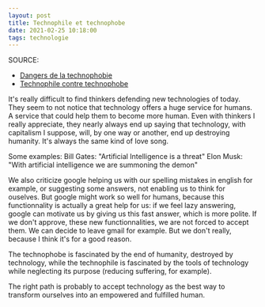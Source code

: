 ```yaml
---
layout: post
title: Technophile et technophobe
date: 2021-02-25 10:18:00
tags: technologie
---
```


SOURCE: 
- [Dangers de la technophobie](https://www.youtube.com/watch?v=AUxvauMIZzQ)
- [Technophile contre technophobe](https://www.latribune.fr/opinions/tribunes/20140610trib000836155/technophiles-contre-technophobes-biophiles-contre-biophobes-un-essai-de-definition.html)

It's really difficult to find thinkers defending new technologies of today. They seem to not notice that technology offers a huge service for humans. A service that could help them to become more human. Even with thinkers I really appreciate, they nearly always end up saying that technology, with capitalism I suppose, will, by one way or another, end up destroying humanity. It's always the same kind of love song.

Some examples:
Bill Gates: "Artificial Intelligence is a threat"
Elon Musk: "With artificial intelligence we are summoning the demon"

We also criticize google helping us with our spelling mistakes in english for example, or suggesting some answers, not enabling us to think for ouselves. But google might work so well for humans, because this functionnality is actually a great help for us: if we feel lazy answering, google can motivate us by giving us this fast answer, which is more polite. If we don't approve, these new functionnalities, we are not forced to accept them. We can decide to leave gmail for example. But we don't really, because I think it's for a good reason.

The technophobe is fascinated by the end of humanity, destroyed by technology, while the technophile is fascinated by the tools of technology while neglecting its purpose (reducing suffering, for example).

The right path is probably to accept technology as the best way to transform ourselves into an empowered and fulfilled human.